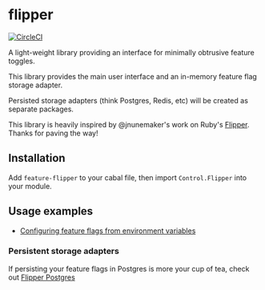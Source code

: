 # flipper

[![CircleCI](https://circleci.com/gh/toddmohney/flipper/tree/master.svg?style=svg)](https://circleci.com/gh/toddmohney/flipper/tree/master)

A light-weight library providing an interface for minimally obtrusive feature
toggles.

This library provides the main user interface and an in-memory feature flag
storage adapter.

Persisted storage adapters (think Postgres, Redis, etc) will be created as
separate packages.

This library is heavily inspired by @jnunemaker's work on Ruby's [Flipper](https://github.com/jnunemaker/flipper).
Thanks for paving the way!

## Installation

Add `feature-flipper` to your cabal file, then import `Control.Flipper` into
your module.

## Usage examples

- [Configuring feature flags from environment variables](https://github.com/toddmohney/flipper/tree/master/examples/environment-config)

### Persistent storage adapters

If persisting your feature flags in Postgres is more your cup of tea, check
out [Flipper Postgres](https://github.com/toddmohney/flipper-postgres)
